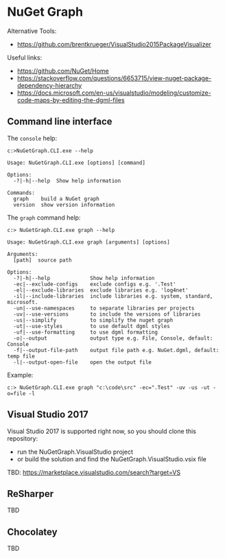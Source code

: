 # NuGet Graph

Alternative Tools:
* https://github.com/brentkrueger/VisualStudio2015PackageVisualizer

Useful links:
* https://github.com/NuGet/Home
* https://stackoverflow.com/questions/6653715/view-nuget-package-dependency-hierarchy
* https://docs.microsoft.com/en-us/visualstudio/modeling/customize-code-maps-by-editing-the-dgml-files

## Command line interface

The `console` help:

```
c:>NuGetGraph.CLI.exe --help

Usage: NuGetGraph.CLI.exe [options] [command]

Options:
  -?|-h|--help  Show help information

Commands:
  graph    build a NuGet graph
  version  show version information
```

The `graph` command help:

```
c:> NuGetGraph.CLI.exe graph --help

Usage: NuGetGraph.CLI.exe graph [arguments] [options]

Arguments:
  [path]  source path

Options:
  -?|-h|--help             Show help information
  -ec|--exclude-configs    exclude configs e.g. '.Test'
  -el|--exclude-libraries  exclude libraries e.g. 'log4net'
  -il|--include-libraries  include libraries e.g. system, standard, microsoft.
  -un|--use-namespaces     to separate libraries per projects
  -uv|--use-versions       to include the versions of libraries
  -us|--simplify           to simplify the nuget graph
  -ut|--use-styles         to use default dgml styles
  -uf|--use-formatting     to use dgml formatting
  -o|--output              output type e.g. File, Console, default: Console
  -f|--output-file-path    output file path e.g. NuGet.dgml, default: temp file
  -l|--output-open-file    open the output file
```

Example:

```
c:> NuGetGraph.CLI.exe graph "c:\code\src" -ec=".Test" -uv -us -ut -o=file -l
```

## Visual Studio 2017

Visual Studio 2017 is supported right now, so you should clone this repository:
* run the NuGetGraph.VisualStudio project
* or build the solution and find the NuGetGraph.VisualStudio.vsix file

TBD: https://marketplace.visualstudio.com/search?target=VS

## ReSharper

TBD

## Chocolatey

TBD